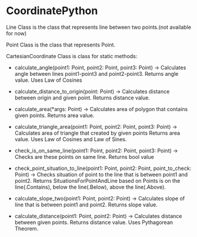 # CoordinatePython

Line Class is the class that represents line between two points.(not available for now)

Point Class is the class that represents Point.

CartesianCoordinate Class is class for static methods:
- calculate_angle(point1: Point, point2: Point, point3: Point) 
  -> Calculates angle between lines point1-point3 and point2-point3. Returns angle value. Uses Law of Cosines
  
- calculate_distance_to_origin(point: Point) -> Calculates distance between origin and given point. Returns distance value.

- calculate_area(*args: Point) -> Calculates area of polygon that contains given points. Returns area value.

- calculate_triangle_area(point1: Point, point2: Point, point3: Point) -> Calculates area of triangle that created by given points
Returns area value. Uses Law of Cosines and Law of Sines.

- check_is_on_same_line(point1: Point, point2: Point, point3: Point) -> Checks are these points on same line. Returns bool value

- check_point_situation_to_line(point1: Point, point2: Point, point_to_check: Point) -> Checks situation of point to the line that is between point1 and point2. Returns SituationsForPointAndLine based on Points is on the line(.Contains), below the line(.Below), above the line(.Above).

- calculate_slope_two(point1: Point, point2: Point) -> Calculates slope of line that is between point1 and point2. Returns slope value.

- calculate_distance(point1: Point, point2: Point) -> Calculates distance between given points. Returns distance value. Uses Pythagorean Theorem.
